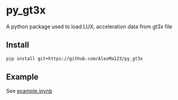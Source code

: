 # py_gt3x
A python package used to load LUX, acceleration data from gt3x file

## Install

```bash
pip install git+https://github.com/AlexMa123/py_gt3x
```

## Example

See [example.ipynb](https://github.com/AlexMa123/py_gt3x/blob/main/example.ipynb)